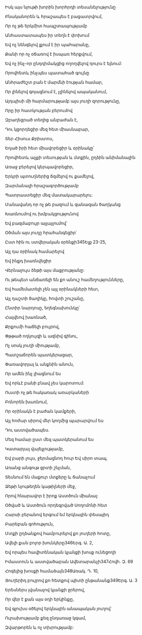 Իսկ այս նյութի խորին խորհրդի տեսանելությունը


Բնականորեն և հրաշապես է բացատրվում,


Որ ոչ թե երկմիտ հապշտապությամբ


Անհաստատապես իր տեղն է փոխում


Եվ ոչ նենգելով լքում է իր պահարանը,


Քանի որ ոչ օճառով է իսպառ հերքվում,


Եվ ոչ ինչ-որ ընդդիմակցից ողողվելով դուրս է ելնում:


Որովհետև ինչպես պատահած գույնը


Անհրաժեշտ բան է մարմնի էության համար,


Որ լինելով գոյացնում է, չլինելով ապականում,


Այդպիսի մի հարմարությամբ այս յուղի զորությունը,


Որը իր հատկության բերումով


Զբաղեցրած տեղից անբաժան է,


Դու կցորդեցիր մեզ հետ միասնաբար,


Տեր Հիսուս Քրիստոս,


Եղած իրի հետ միավորեցիր և օրինակը՝


Որովհետև աչքի տեսության և մտքին, ըղձին անիմանալին


Առաջ բերելով կերպավորեցիր,


Երկրի պտուղներից ճզմելով ու քամելով,


Զարմանալի հրաշագործությամբ


Պատրաստեցիր մեզ մատակարարելու:


Մանավանդ որ ոչ թե բազում և զանազան ծաղկանց


Խառնումով ու խմբակցությունով


Եվ բազմաբույր այլայլումով՝


Օծման այս յուղը հրահանգեցիր՝


Ըստ հին ու ստվերական օրենքի345Ելք 23-25,


Այլ դա օրինակ համարելով


Եվ ինքդ խառնվեցիր


Վերնալույս ձեթի այս մաքրությանը:


Ու թեպետ անճառելի են քո անուշ համեղությունները,


Եվ համեմատելի չեն այլ օրինակների հետ,


Այլ դաշտի ծաղիկը, հովտի շուշանը,


Ընտիր նարդոսը, եղեգնախունկը՝


Հալվեով խառնած,


Քրքումի հաճելի բույրով,


Փթթած ողկույզի և ազնիվ գինու,


Ոչ սոսկ յուղի միությամբ,


Պատշաճորեն պատկերացար,


Փառավորյալ և անքնին անուն,


Որ ամեն ինչ լիացնում ես


Եվ որևէ բանի բնավ չես կարոտում:


Ուստի ոչ թե հակառակ առարկաների


Բռնորեն խառնում,


Որ օրինակն է բաժան կամքերի,


Այլ հոժար սիրով մեր կողմից պարարվում ես


Դու աստվածապես.


Մեզ համար ըստ մեզ պատկերանում ես


Կատարյալ վայելչությամբ,


Եվ բարի լույս, ջերմացնող հուր Եվ սիրո տապ,


Առանց անգութ ցրտի շնչման,


Տեսնում են մաքուր մտքերը և ճանաչում


Ձեթի նյութեղեն կաթիլների մեջ,


Որով հնարավոր է իրոք Աստծուն միանալ:


Օծված և Աստծուն որդեգրված Սողոմոնի հետ


Հարսի բերանով երգում եմ երկնային փեսայիդ


Բարեբան գոհություն,


Մտքի ըղձանքով համբուրելով քո յուղերի հոտը,


Ավելի քան բոլոր խունկերը346Երգ. Ա. 2,


Եվ որպես հավիտենական կյանքի խոսք ունեցողի


Իմաստուն և աստվածաբան Ավետարանչի347Հովհ. Զ. 69


Հոգելից խոսքի համաձայն348Առակ. Դ. 10,


Յուղերիդ բույրով քո հետքով պիտի ընթանանք349Երգ. Ա. 3


Երեսներս լվանալով կյանքի ջրերով,


Որ վեր է քան այս օդի երկինքը,


Եվ գլուխս օծելով երկնային անապական յուղով՝


Ուրախությամբ քեզ ընդառաջ կգամ,


Զվարթորեն և ոչ տխրությամբ: